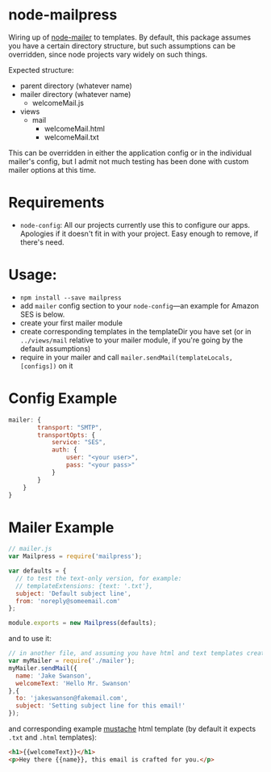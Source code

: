 node-mailpress
==============

Wiring up of [node-mailer](https://github.com/andris9/Nodemailer) to templates. By default, this package assumes you have a certain directory structure, but such assumptions can be overridden, since node projects vary widely on such things.

Expected structure:
- parent directory (whatever name)
 - mailer directory (whatever name)
     - welcomeMail.js
 - views
     - mail
         - welcomeMail.html
         - welcomeMail.txt

This can be overridden in either the application config or in the individual mailer's config, but I admit not much testing has been done with custom mailer options at this time.

Requirements
============

 - `node-config`: All our projects currently use this to configure our apps. Apologies if it doesn't fit in with your project. Easy enough to remove, if there's need.

Usage:
======

- `npm install --save mailpress`
- add `mailer` config section to your `node-config`—an example for Amazon SES is below.
- create your first mailer module
- create corresponding templates in the templateDir you have set (or in `../views/mail` relative to your mailer module, if you're going by the default assumptions)
- require in your mailer and call `mailer.sendMail(templateLocals, [configs])` on it

Config Example
============

```javascript
mailer: {
        transport: "SMTP",
        transportOpts: {
            service: "SES",
            auth: {
                user: "<your user>",
                pass: "<your pass>"
            }
        }
    }
}
```

Mailer Example
============
```javascript
// mailer.js
var Mailpress = require('mailpress');

var defaults = {
  // to test the text-only version, for example:
  // templateExtensions: {text: '.txt'},
  subject: 'Default subject line',
  from: 'noreply@someemail.com'
};

module.exports = new Mailpress(defaults);
```
and to use it:
```javascript
// in another file, and assuming you have html and text templates created
var myMailer = require('./mailer');
myMailer.sendMail({
  name: 'Jake Swanson', 
  welcomeText: 'Hello Mr. Swanson'
},{
  to: 'jakeswanson@fakemail.com',
  subject: 'Setting subject line for this email!'
});
```

and corresponding example [mustache](http://mustache.github.io/) html template (by default it expects `.txt` and `.html` templates):
```html
<h1>{{welcomeText}}</h1>
<p>Hey there {{name}}, this email is crafted for you.</p>
```

